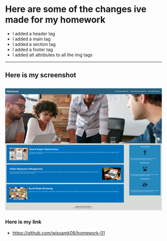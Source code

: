 # Here are some of the changes ive made for my homework

* I added a header tag
* I added a main tag
* I added a section tag
* I added a footer tag
* I added alt attributes to all the img tags
---
## Here is my screenshot
   
 ![my screenshot](https://github.com/wissamk08/homework-01/blob/main/picture/sc.png?raw=truee) 
---
 
 ### Here is my link
 
 * https://github.com/wissamk08/homework-01
